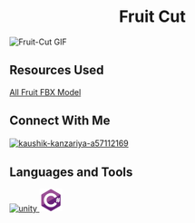 
<h1 align="center">Fruit Cut</h1>

![Fruit-Cut GIF](https://github.com/user-attachments/assets/2d9e42e7-bad8-4241-afb0-265b1d007e19)

## Resources Used
<a href="https://github.com/PrezipGames/Fruit-Ninja/blob/main/FruitNinja.unitypackage"> All Fruit FBX Model</a>

## Connect With Me
<p align="left">
<a href="https://linkedin.com/in/kaushik-kanzariya-a57112169" target="blank"><img align="center" src="https://raw.githubusercontent.com/rahuldkjain/github-profile-readme-generator/master/src/images/icons/Social/linked-in-alt.svg" alt="kaushik-kanzariya-a57112169" height="30" width="40" /></a>
</p>

## Languages and Tools
<p align="left">
<a href="https://unity.com/" target="_blank" rel="noreferrer"> <img src="https://www.vectorlogo.zone/logos/unity3d/unity3d-icon.svg" alt="unity" width="40" height="40"/> </a>
  <a href="https://www.w3schools.com/cs/" target="_blank" rel="noreferrer"> <img src="https://raw.githubusercontent.com/devicons/devicon/master/icons/csharp/csharp-original.svg" alt="csharp" width="40" height="40"/> </a> </p>
